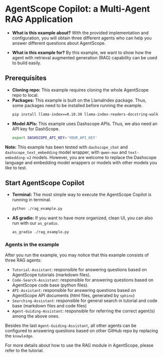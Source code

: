 # AgentScope Copilot: a Multi-Agent RAG Application

* **What is this example about?**
With the provided implementation and configuration,
you will obtain three different agents who can help you answer different questions about AgentScope.

* **What is this example for?** By this example, we want to show how the agent with retrieval augmented generation (RAG)
capability can be used to build easily.


## Prerequisites
* **Cloning repo:** This example requires cloning the whole AgentScope repo to local.
* **Packages:** This example is built on the LlamaIndex package. Thus, some packages need to be installed before running the example.
    ```bash
    pip install llama-index==0.10.30 llama-index-readers-docstring-walker==0.1.3 tree-sitter==0.21.3 tree-sitter-languages==1.10.2 llama-index-retrievers-bm25==0.2.0
    ```
* **Model APIs:** This example uses Dashscope APIs. Thus, we also need an API key for DashScope.
  ```bash
  export DASHSCOPE_API_KEY='YOUR_API_KEY'
  ```

**Note:** This example has been tested with `dashscope_chat` and `dashscope_text_embedding` model wrapper, with `qwen-max` and `text-embedding-v2` models.
However, you are welcome to replace the Dashscope language and embedding model wrappers or models with other models you like to test.

## Start AgentScope Copilot
* **Terminal:** The most simple way to execute the AgentScope Copilot is running in terminal.
  ```bash
  python ./rag_example.py
  ```


* **AS gradio:** If you want to have more organized, clean UI, you can also run with our `as_gradio`.
  ```bash
  as_gradio ./rag_example.py
  ```

### Agents in the example
After you run the example, you may notice that this example consists of three RAG agents:
* `Tutorial-Assistant`: responsible for answering questions based on AgentScope tutorials (markdown files).
* `Code-Search-Assistant`: responsible for answering questions based on AgentScope code base (python files).
* `API-Assistant`: responsible for answering questions based on AgentScope API documents (html files, generated by `sphinx`)
* `Searching-Assistant`: responsible for general search in tutorial and code base (markdown files and code files)
* `Agent-Guiding-Assistant`: responsible for referring the correct agent(s) among the above ones.

Besides the last `Agent-Guiding-Assistant`, all other agents can be configured to answering questions based on other GitHub repo by replacing the `knowledge`.

For more details about how to use the RAG module in AgentScope, please refer to the tutorial.

